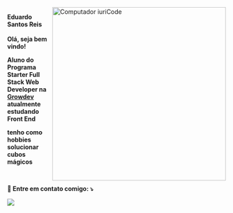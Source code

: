 <img src="https://raw.githubusercontent.com/MicaelliMedeiros/micaellimedeiros/master/image/computer-illustration.png" min-width="400px" max-width="400px" width="400px" align="right" alt="Computador iuriCode">

<p align="left">
 <b> Eduardo Santos Reis <b>
   <br>
    <br>
  Olá, seja bem vindo!
</p>


<p align="left">
  Aluno do Programa Starter Full Stack Web Developer na <a href="https://growdev.com.br" alt="Growdev">Growdev</a> atualmente estudando Front End
</p>
<p> tenho como hobbies solucionar cubos mágicos <p>


<br>


<p align="left">
  💌 Entre em contato comigo: ⤵️
</p>


  <a href="https://www.linkedin.com/in/eduardo-reis4606//" alt="Linkedin">
  <img src="https://img.shields.io/badge/-Linkedin-0e76a8?style=flat-square&logo=Linkedin&logoColor=white&link=https://https://www.linkedin.com/in/eduardo-reis4606/" /></a>

</p>  
